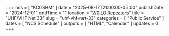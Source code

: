 +++
ncs = [ "KC0SHM" ]
date = "2025-08-17T21:00:00-05:00"
publishDate = "2024-12-01"
endTime = ""
location = "[W0ILO Repeaters](/radios/)"
title = "UHF/VHF Net 33"
slug = "uhf-vhf-net-33"
categories = [ "Public Service" ]
dates = [ "NCS Schedule" ]
outputs = [ "HTML", "Calendar" ]
updates = 0
+++
